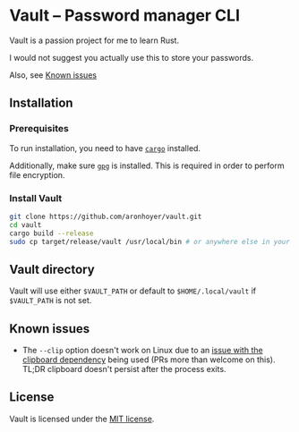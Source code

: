 # Vault &ndash; Password manager CLI

Vault is a passion project for me to learn Rust.

I would not suggest you actually use this to store your passwords.

Also, see [Known issues](#known-issues)

## Installation

### Prerequisites

To run installation, you need to have [`cargo`](https://www.rust-lang.org/tools/install) installed.

Additionally, make sure [`gpg`](https://gnupg.org) is installed.
This is required in order to perform file encryption.

### Install Vault

```sh
git clone https://github.com/aronhoyer/vault.git
cd vault
cargo build --release
sudo cp target/release/vault /usr/local/bin # or anywhere else in your $PATH
```

## Vault directory

Vault will use either `$VAULT_PATH` or default to `$HOME/.local/vault` if `$VAULT_PATH` is not set.

## Known issues

- The `--clip` option doesn't work on Linux due to an [issue with the clipboard dependency](https://github.com/1Password/arboard/blob/master/README.md?plain=1#L22-L28) being used (PRs more than welcome on this). TL;DR clipboard doesn't persist after the process exits.

## License

Vault is licensed under the [MIT license](./LICENSE).
